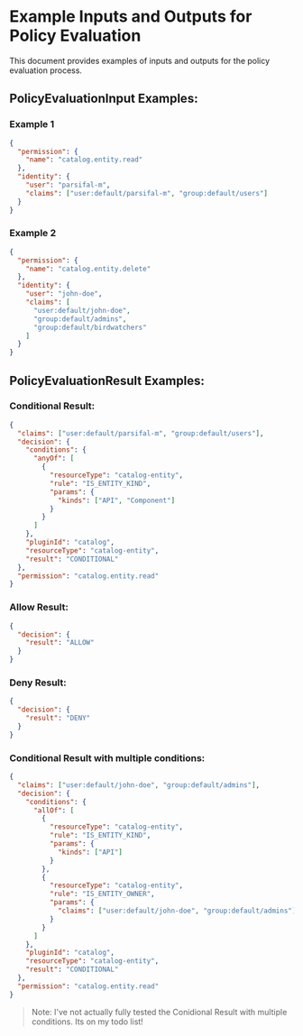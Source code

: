 # Example Inputs and Outputs for Policy Evaluation

This document provides examples of inputs and outputs for the policy evaluation process.

## PolicyEvaluationInput Examples:

### Example 1

```json
{
  "permission": {
    "name": "catalog.entity.read"
  },
  "identity": {
    "user": "parsifal-m",
    "claims": ["user:default/parsifal-m", "group:default/users"]
  }
}
```

### Example 2

```json
{
  "permission": {
    "name": "catalog.entity.delete"
  },
  "identity": {
    "user": "john-doe",
    "claims": [
      "user:default/john-doe",
      "group:default/admins",
      "group:default/birdwatchers"
    ]
  }
}
```

## PolicyEvaluationResult Examples:

### Conditional Result:

```json
{
  "claims": ["user:default/parsifal-m", "group:default/users"],
  "decision": {
    "conditions": {
      "anyOf": [
        {
          "resourceType": "catalog-entity",
          "rule": "IS_ENTITY_KIND",
          "params": {
            "kinds": ["API", "Component"]
          }
        }
      ]
    },
    "pluginId": "catalog",
    "resourceType": "catalog-entity",
    "result": "CONDITIONAL"
  },
  "permission": "catalog.entity.read"
}
```

### Allow Result:

```json
{
  "decision": {
    "result": "ALLOW"
  }
}
```

### Deny Result:

```json
{
  "decision": {
    "result": "DENY"
  }
}
```

### Conditional Result with multiple conditions:

```json
{
  "claims": ["user:default/john-doe", "group:default/admins"],
  "decision": {
    "conditions": {
      "allOf": [
        {
          "resourceType": "catalog-entity",
          "rule": "IS_ENTITY_KIND",
          "params": {
            "kinds": ["API"]
          }
        },
        {
          "resourceType": "catalog-entity",
          "rule": "IS_ENTITY_OWNER",
          "params": {
            "claims": ["user:default/john-doe", "group:default/admins"]
          }
        }
      ]
    },
    "pluginId": "catalog",
    "resourceType": "catalog-entity",
    "result": "CONDITIONAL"
  },
  "permission": "catalog.entity.read"
}
```

> Note: I've not actually fully tested the Conidional Result with multiple conditions. Its on my todo list!
